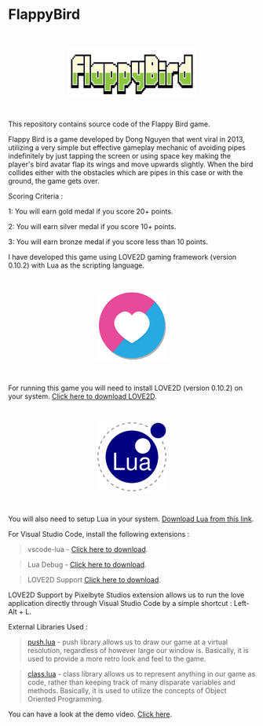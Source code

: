 # FlappyBird

<p>&nbsp;</p>

<div align = "center">
<img src="images/FB Logo.png" width="260" height="100" />
</div>

<p>&nbsp;</p>

This repository contains source code of the Flappy Bird game.

Flappy Bird is a game developed by Dong Nguyen that went viral in 2013, utilizing a very simple but effective gameplay mechanic of avoiding pipes indefinitely by just tapping the screen or using space key making the player's bird avatar flap its wings and move upwards slightly. When the bird collides either with the obstacles which are pipes in this case or with the ground, the game gets over.

Scoring Criteria :

1: You will earn gold medal if you score 20+ points.

2: You will earn silver medal if you score 10+ points.

3: You will earn bronze medal if you score less than 10 points.

I have developed this game using LOVE2D gaming framework (version 0.10.2) with Lua as the scripting language.

<p>&nbsp;</p>

<div align = "center">
<img src="images/love_logo.png" width="140" />
</div>

<p>&nbsp;</p>

For running this game you will need to install LOVE2D (version 0.10.2) on your system. [Click here to download LOVE2D](https://bitbucket.org/rude/love/downloads/).

<p>&nbsp;</p>

<div align = "center">
<img src="images/lua_logo.png" width="140" />
</div>

<p>&nbsp;</p>

You will also need to setup Lua in your system. [Download Lua from this link](https://sourceforge.net/projects/luabinaries/files/5.2.4/Tools%20Executables/lua-5.2.4_Win64_bin.zip/download?use_mirror=excellmedia).

For Visual Studio Code, install the following extensions :

> vscode-lua - [Click here to download](https://marketplace.visualstudio.com/items?itemName=trixnz.vscode-lua).

> Lua Debug - [Click here to download](https://marketplace.visualstudio.com/items?itemName=actboy168.lua-debug).

> LOVE2D Support [Click here to download](https://marketplace.visualstudio.com/items?itemName=pixelbyte-studios.pixelbyte-love2d).

LOVE2D Support by Pixelbyte Studios extension allows us to run the love application directly through Visual Studio Code by a simple shortcut : Left-Alt + L.

External Libraries Used : 

>[push.lua](https://github.com/Ulydev/push) - push library allows us to draw our game at a virtual resolution, regardless of however large our window is. Basically, it is used to provide a more retro look and feel to the game.

>[class.lua](https://github.com/vrld/hump/blob/master/class.lua) - class library allows us to represent anything in our game as code, rather than keeping track of many disparate variables and methods. Basically, it is used to utilize the concepts of Object Oriented Programming.

You can have a look at the demo video. [Click here](https://youtu.be/SSVEr3wN5DA).